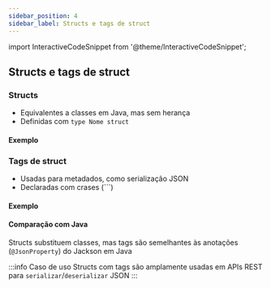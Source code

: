 ```yaml
---
sidebar_position: 4
sidebar_label: Structs e tags de struct
---
```


import InteractiveCodeSnippet from '@theme/InteractiveCodeSnippet';

## Structs e tags de struct

### Structs

- Equivalentes a classes em Java, mas sem herança
- Definidas com `type Nome struct`

#### Exemplo

<InteractiveCodeSnippet 
    src="code/mod2/structs.go" 
    allowExecute={true} 
    allowEdit={false} />

### Tags de struct

- Usadas para metadados, como serialização JSON
- Declaradas com crases (`\``)

#### Exemplo

<InteractiveCodeSnippet 
    src="code/mod2/tags-de-struct.go" 
    allowExecute={true} 
    allowEdit={false} />

#### Comparação com Java

Structs substituem classes, mas tags são semelhantes às anotações (`@JsonProperty`) do Jackson em Java

:::info Caso de uso
Structs com tags são amplamente usadas em APIs REST para `serializar`/`deserializar` JSON
:::
